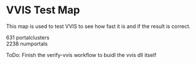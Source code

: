 # VVIS Test Map

This map is used to test VVIS to see how fast it is and if the result is correct.  

631 portalclusters  
2238 numportals  

ToDo: Finish the verify-vvis workflow to buidl the vvis dll itself  